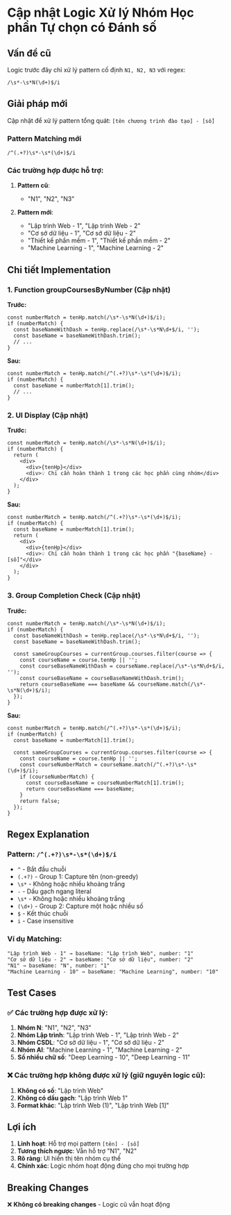 # Cập nhật Logic Xử lý Nhóm Học phần Tự chọn có Đánh số

## Vấn đề cũ
Logic trước đây chỉ xử lý pattern cố định `N1, N2, N3` với regex:
```regex
/\s*-\s*N(\d+)$/i
```

## Giải pháp mới
Cập nhật để xử lý pattern tổng quát: `[tên chương trình đào tạo] - [số]`

### Pattern Matching mới
```regex
/^(.+?)\s*-\s*(\d+)$/i
```

### Các trường hợp được hỗ trợ:

1. **Pattern cũ**: 
   - "N1", "N2", "N3"
   
2. **Pattern mới**:
   - "Lập trình Web - 1", "Lập trình Web - 2" 
   - "Cơ sở dữ liệu - 1", "Cơ sở dữ liệu - 2"
   - "Thiết kế phần mềm - 1", "Thiết kế phần mềm - 2"
   - "Machine Learning - 1", "Machine Learning - 2"

## Chi tiết Implementation

### 1. Function groupCoursesByNumber (Cập nhật)

**Trước:**
```tsx
const numberMatch = tenHp.match(/\s*-\s*N(\d+)$/i);
if (numberMatch) {
  const baseNameWithDash = tenHp.replace(/\s*-\s*N\d+$/i, '');
  const baseName = baseNameWithDash.trim();
  // ...
}
```

**Sau:**
```tsx
const numberMatch = tenHp.match(/^(.+?)\s*-\s*(\d+)$/i);
if (numberMatch) {
  const baseName = numberMatch[1].trim();
  // ...
}
```

### 2. UI Display (Cập nhật)

**Trước:**
```tsx
const numberMatch = tenHp.match(/\s*-\s*N(\d+)$/i);
if (numberMatch) {
  return (
    <div>
      <div>{tenHp}</div>
      <div>💡 Chỉ cần hoàn thành 1 trong các học phần cùng nhóm</div>
    </div>
  );
}
```

**Sau:**
```tsx
const numberMatch = tenHp.match(/^(.+?)\s*-\s*(\d+)$/i);
if (numberMatch) {
  const baseName = numberMatch[1].trim();
  return (
    <div>
      <div>{tenHp}</div>
      <div>💡 Chỉ cần hoàn thành 1 trong các học phần "{baseName} - [số]"</div>
    </div>
  );
}
```

### 3. Group Completion Check (Cập nhật)

**Trước:**
```tsx
const numberMatch = tenHp.match(/\s*-\s*N(\d+)$/i);
if (numberMatch) {
  const baseNameWithDash = tenHp.replace(/\s*-\s*N\d+$/i, '');
  const baseName = baseNameWithDash.trim();
  
  const sameGroupCourses = currentGroup.courses.filter(course => {
    const courseName = course.tenHp || '';
    const courseBaseNameWithDash = courseName.replace(/\s*-\s*N\d+$/i, '');
    const courseBaseName = courseBaseNameWithDash.trim();
    return courseBaseName === baseName && courseName.match(/\s*-\s*N(\d+)$/i);
  });
}
```

**Sau:**
```tsx
const numberMatch = tenHp.match(/^(.+?)\s*-\s*(\d+)$/i);
if (numberMatch) {
  const baseName = numberMatch[1].trim();
  
  const sameGroupCourses = currentGroup.courses.filter(course => {
    const courseName = course.tenHp || '';
    const courseNumberMatch = courseName.match(/^(.+?)\s*-\s*(\d+)$/i);
    if (courseNumberMatch) {
      const courseBaseName = courseNumberMatch[1].trim();
      return courseBaseName === baseName;
    }
    return false;
  });
}
```

## Regex Explanation

### Pattern: `/^(.+?)\s*-\s*(\d+)$/i`

- `^` - Bắt đầu chuỗi
- `(.+?)` - Group 1: Capture tên (non-greedy) 
- `\s*` - Không hoặc nhiều khoảng trắng
- `-` - Dấu gạch ngang literal
- `\s*` - Không hoặc nhiều khoảng trắng  
- `(\d+)` - Group 2: Capture một hoặc nhiều số
- `$` - Kết thúc chuỗi
- `i` - Case insensitive

### Ví dụ Matching:

```
"Lập trình Web - 1" → baseName: "Lập trình Web", number: "1"
"Cơ sở dữ liệu - 2" → baseName: "Cơ sở dữ liệu", number: "2"  
"N1" → baseName: "N", number: "1"
"Machine Learning - 10" → baseName: "Machine Learning", number: "10"
```

## Test Cases

### ✅ Các trường hợp được xử lý:

1. **Nhóm N**: "N1", "N2", "N3"
2. **Nhóm Lập trình**: "Lập trình Web - 1", "Lập trình Web - 2"
3. **Nhóm CSDL**: "Cơ sở dữ liệu - 1", "Cơ sở dữ liệu - 2"
4. **Nhóm AI**: "Machine Learning - 1", "Machine Learning - 2"
5. **Số nhiều chữ số**: "Deep Learning - 10", "Deep Learning - 11"

### ❌ Các trường hợp không được xử lý (giữ nguyên logic cũ):

1. **Không có số**: "Lập trình Web"
2. **Không có dấu gạch**: "Lập trình Web 1"
3. **Format khác**: "Lập trình Web (1)", "Lập trình Web [1]"

## Lợi ích

1. **Linh hoạt**: Hỗ trợ mọi pattern `[tên] - [số]`
2. **Tương thích ngược**: Vẫn hỗ trợ "N1", "N2"  
3. **Rõ ràng**: UI hiển thị tên nhóm cụ thể
4. **Chính xác**: Logic nhóm hoạt động đúng cho mọi trường hợp

## Breaking Changes

❌ **Không có breaking changes** - Logic cũ vẫn hoạt động
